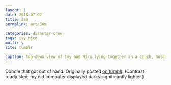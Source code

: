```yaml
---
layout: 1
date: 2018-07-02
title: 3am
permalink: art/3am

categories: disaster-crew
tags: ivy nico
multi: y
site: tumblr

caption: Top-down view of Ivy and Nico lying together on a couch, holding each other with one arm each. It's dark, illuminated only by a blue-ish glow from offscreen (implicitly a screen/TV). Nico's fast asleep; Ivy's looking dully into the light.
---
```

Doodle that got out of hand. Originally posted [on tumblr](https://aflyleaf3.wordpress.com/2018/07/03/this-was-supposed-to-be-a-doodle/). (Contrast readjusted; my old computer displayed darks significantly lighter.)